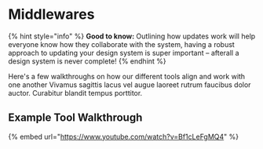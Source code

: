 # Middlewares

{% hint style="info" %}
**Good to know:** Outlining how updates work will help everyone know how they collaborate with the system, having a robust approach to updating your design system is super important – afterall a design system is never complete!
{% endhint %}

Here's a few walkthroughs on how our different tools align and work with one another Vivamus sagittis lacus vel augue laoreet rutrum faucibus dolor auctor. Curabitur blandit tempus porttitor.

## Example Tool Walkthrough

{% embed url="https://www.youtube.com/watch?v=Bf1cLeFgMQ4" %}
